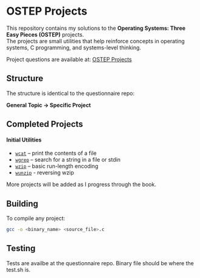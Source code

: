 # OSTEP Projects

This repository contains my solutions to the **Operating Systems: Three Easy Pieces (OSTEP)** projects.  
The projects are small utilities that help reinforce concepts in operating systems, C programming, and systems-level thinking.

Project questions are available at: [OSTEP Projects](https://github.com/remzi-arpacidusseau/ostep-projects/tree/master)

## Structure
The structure is identical to the questionnaire repo:

**General Topic → Specific Project**

## Completed Projects

#### Initial Utilities
- [`wcat`](./initial-utilities/wcat/wcat.c) – print the contents of a file
- [`wgrep`](./initial-utilities/wgrep/wgrep.c) – search for a string in a file or stdin
- [`wzip`](./initial-utilities/wzip/wzip.c) – basic run-length encoding
- [`wunzip`](./initial-utilities/wzip/wzip.c) - reversing wzip

More projects will be added as I progress through the book.

## Building
To compile any project:
```bash
gcc -o <binary_name> <source_file>.c
```

## Testing
Tests are availbe at the questionnaire repo. Binary file should be where the test.sh is.

